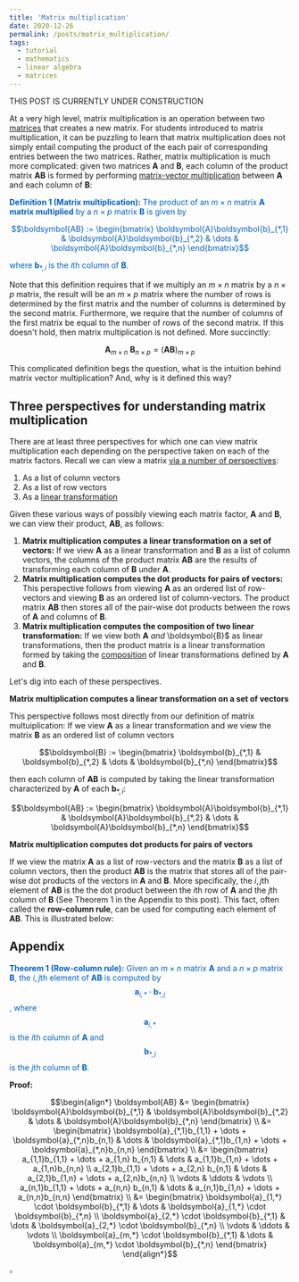 ```yaml
---
title: 'Matrix multiplication'
date: 2020-12-26
permalink: /posts/matrix_multiplication/
tags:
  - tutorial
  - mathematics
  - linear algebra
  - matrices
---
```


THIS POST IS CURRENTLY UNDER CONSTRUCTION

At a very high level, matrix multiplication is an operation between two [matrices](https://mbernste.github.io/posts/matrices/) that creates a new matrix.  For students introduced to matrix multiplication, it can be puzzling to learn that matrix multiplication does not simply entail computing the product of the each pair of corresponding entries between the two matrices. Rather, matrix multiplication is much more complicated: given two matrices $\boldsymbol{A}$ and $\boldsymbol{B}$, each column of the product matrix $\boldsymbol{AB}$ is formed by performing [matrix-vector multiplication](https://mbernste.github.io/posts/matrix_vector_mult/) between $\boldsymbol{A}$ and each column of $\boldsymbol{B}$: 

<span style="color:#0060C6">**Definition 1 (Matrix multiplication):** The product of an $m \times n$ matrix $\boldsymbol{A}$ **matrix multiplied** by a $n \times p$ matrix $\boldsymbol{B}$ is given by</span>
 
<center><span style="color:#0060C6">$$\boldsymbol{AB} := \begin{bmatrix} \boldsymbol{A}\boldsymbol{b}_{*,1} & \boldsymbol{A}\boldsymbol{b}_{*,2} & \dots & \boldsymbol{A}\boldsymbol{b}_{*,n} \end{bmatrix}$$</span></center>

<span style="color:#0060C6">where $\boldsymbol{b}_{*,i}$ is the $i$th column of $\boldsymbol{B}$.</span>

Note that this definition requires that if we multiply an $m \times n$ matrix by a $n \times p$ matrix, the result will be an $m \times p$ matrix where the number of rows is determined by the first matrix and the number of columns is determined by the second matrix.  Furthermore, we require that the number of columns of the first matrix be equal to the number of rows of the second matrix. If this doesn't hold, then matrix multiplication is not defined. More succinctly:

$$\boldsymbol{A}_{m \times n} \ \boldsymbol{B}_{n \times p} = (\boldsymbol{AB})_{m \times p}$$

This complicated definition begs the question, what is the intuition behind matrix vector multiplication? And, why is it defined this way?

Three perspectives for understanding matrix multiplication
---------------

There are at least three perspectives for which one can view matrix multiplication each depending on the perspective taken on each of the matrix factors. Recall we can view a matrix [via a number of perspectives](https://mbernste.github.io/posts/matrices/):

1. As a list of column vectors
2. As a list of row vectors
3. As a [linear transformation](https://mbernste.github.io/posts/matrices_linear_transformations/)

Given these various ways of possibly viewing each matrix factor, $\boldsymbol{A}$ and $\boldsymbol{B}$, we can view their product, $\boldsymbol{AB}$, as follows:

1. **Matrix multiplication computes a linear transformation on a set of vectors:** If we view $\boldsymbol{A}$ as a linear transformation and $\boldsymbol{B}$ as a list of column vectors, the columns of the product matrix $\boldsymbol{AB}$ are the results of transforming each column of $\boldsymbol{B}$ under $\boldsymbol{A}$. 
2. **Matrix multiplication computes the dot products for pairs of vectors:** This perspective follows from viewing $\boldsymbol{A}$ as an ordered list of row-vectors and viewing $\boldsymbol{B}$ as an ordered list of column-vectors. The product matrix $\boldsymbol{AB}$ then stores all of the pair-wise dot products between the rows of $\boldsymbol{A}$ and columns of $\boldsymbol{B}$.
3. **Matrix multiplication computes the composition of two linear transformation:** If we view both $\boldsymbol{A}$ *and* \boldsymbol{B}$ as linear transformations, then the product matrix is a linear transformation formed by taking the [composition](https://en.wikipedia.org/wiki/Function_composition) of linear transformations defined by $\boldsymbol{A}$ and $\boldsymbol{B}$.

Let's dig into each of these perspectives.

**Matrix multiplication computes a linear transformation on a set of vectors**

This perspective follows most directly from our definition of matrix multuiplication: If we view $\boldsymbol{A}$ as a linear transformation and we view the matrix $\boldsymbol{B}$ as an ordered list of column vectors 

$$\boldsymbol{B} := \begin{bmatrix} \boldsymbol{b}_{*,1} & \boldsymbol{b}_{*,2} & \dots & \boldsymbol{b}_{*,n} \end{bmatrix}$$

then each column of $\boldsymbol{AB}$ is computed by taking the linear transformation characterized by $\boldsymbol{A}$ of each $\boldsymbol{b}_{*,i}$:

$$\boldsymbol{AB} := \begin{bmatrix} \boldsymbol{A}\boldsymbol{b}_{*,1} & \boldsymbol{A}\boldsymbol{b}_{*,2} & \dots & \boldsymbol{A}\boldsymbol{b}_{*,n} \end{bmatrix}$$

**Matrix multiplication computes dot products for pairs of vectors**

If we view the matrix $\boldsymbol{A}$ as a list of row-vectors and the matrix $\boldsymbol{B}$ as a list of column vectors, then the product $\boldsymbol{AB}$ is the matrix that stores all of the pair-wise dot products of the vectors in $\boldsymbol{A}$ and $\boldsymbol{B}$.  More specifically, the $i,j$th element of $\boldsymbol{AB}$ is the the dot product between the $i$th row of $\boldsymbol{A}$ and the $j$th column of $\boldsymbol{B}$ (See Theorem 1 in the Appendix to this post).   This fact, often called the **row-column rule**, can be used for computing each element of $\boldsymbol{AB}$. This is illustrated below:

Appendix
--------

<span style="color:#0060C6">**Theorem 1 (Row-column rule):** Given an $m \times n$ matrix $\boldsymbol{A}$ and a $n \times p$ matrix $\boldsymbol{B}$, the $i,j$th element of $\boldsymbol{AB}$ is computed by $$\boldsymbol{a}_{i,*} \cdot \boldsymbol{b}_{*,j}$$, where $$\boldsymbol{a}_{i,*}$$ is the $i$th column of $\boldsymbol{A}$ and $$\boldsymbol{b}_{*,j}$$ is the $j$th column of $\boldsymbol{B}$.</span>

**Proof:**

$$\begin{align*}
\boldsymbol{AB} &=  \begin{bmatrix} \boldsymbol{A}\boldsymbol{b}_{*,1} & \boldsymbol{A}\boldsymbol{b}_{*,2} & \dots & \boldsymbol{A}\boldsymbol{b}_{*,n} \end{bmatrix} \\ &= \begin{bmatrix} \boldsymbol{a}_{*,1}b_{1,1} + \dots + \boldsymbol{a}_{*,n}b_{n,1} & \dots & \boldsymbol{a}_{*,1}b_{1,n} + \dots + \boldsymbol{a}_{*,n}b_{n,n} \end{bmatrix} \\ &= \begin{bmatrix} a_{1,1}b_{1,1} + \dots + a_{1,n} b_{n,1} & \dots & a_{1,1}b_{1,n} + \dots + a_{1,n}b_{n,n} \\
a_{2,1}b_{1,1} + \dots + a_{2,n} b_{n,1} & \dots & a_{2,1}b_{1,n} + \dots + a_{2,n}b_{n,n} \\
\vdots & \ddots & \vdots \\
a_{n,1}b_{1,1} + \dots + a_{n,n} b_{n,1} & \dots & a_{n,1}b_{1,n} + \dots + a_{n,n}b_{n,n}
\end{bmatrix} \\ &= \begin{bmatrix} \boldsymbol{a}_{1,*} \cdot \boldsymbol{b}_{*,1} & \dots & \boldsymbol{a}_{1,*} \cdot \boldsymbol{b}_{*,n} \\ \boldsymbol{a}_{2,*} \cdot \boldsymbol{b}_{*,1} & \dots & \boldsymbol{a}_{2,*} \cdot \boldsymbol{b}_{*,n} \\ \vdots & \ddots & \vdots \\ \boldsymbol{a}_{m,*} \cdot \boldsymbol{b}_{*,1} & \dots & \boldsymbol{a}_{m,*} \cdot \boldsymbol{b}_{*,n} \end{bmatrix} \end{align*}$$

$\square$
